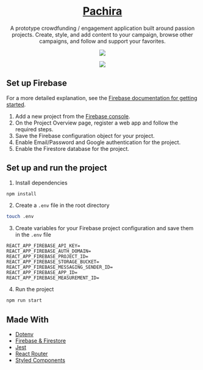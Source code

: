 <p align="center">
  <a href="https://pachira-acc77.web.app/">
    <h1 align="center">Pachira</h1>
  </a>
</p> 
<p align="center">
  A prototype crowdfunding / engagement application built around passion projects. Create, style, and add content to your campaign, browse other campaigns, and follow and support your favorites.
</p>
<p align="center">
  <img src="https://user-images.githubusercontent.com/84942739/183565896-861a637f-72ec-4671-b9ec-808177099d0d.png" />
</p>
<p align="center">
  <img src="https://user-images.githubusercontent.com/84942739/183590928-09baadf2-8012-4ac8-9bb7-1b5057617f4b.png" />
</p>

## Set up Firebase
For a more detailed explanation, see the [Firebase documentation for getting started](https://firebase.google.com/docs/web/setup?authuser=0&hl=en). 
1. Add a new project from the [Firebase console](https://console.firebase.google.com/).
2. On the Project Overview page, register a web app and follow the required steps.
3. Save the Firebase configuration object for your project.
4. Enable Email/Password and Google authentication for the project.
5. Enable the Firestore database for the project.

## Set up and run the project 

1. Install dependencies
```bash
npm install
```

2. Create a `.env` file in the root directory
```bash
touch .env
```

3. Create variables for your Firebase project configuration and save them in the `.env` file
```
REACT_APP_FIREBASE_API_KEY=
REACT_APP_FIREBASE_AUTH_DOMAIN=
REACT_APP_FIREBASE_PROJECT_ID=
REACT_APP_FIREBASE_STORAGE_BUCKET=
REACT_APP_FIREBASE_MESSAGING_SENDER_ID=
REACT_APP_FIREBASE_APP_ID=
REACT_APP_FIREBASE_MEASUREMENT_ID=
```

4. Run the project
```bash
npm run start
```

## Made With
- [Dotenv](https://github.com/motdotla/dotenv#readme)
- [Firebase & Firestore](https://firebase.google.com/)
- [Jest](https://jestjs.io/)
- [React Router](https://reactrouter.com/)
- [Styled Components](https://styled-components.com/)

